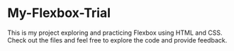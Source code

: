 # My-Flexbox-Trial
This is my project exploring and practicing Flexbox using HTML and CSS. Check out the files and feel free to explore the code and provide feedback.
